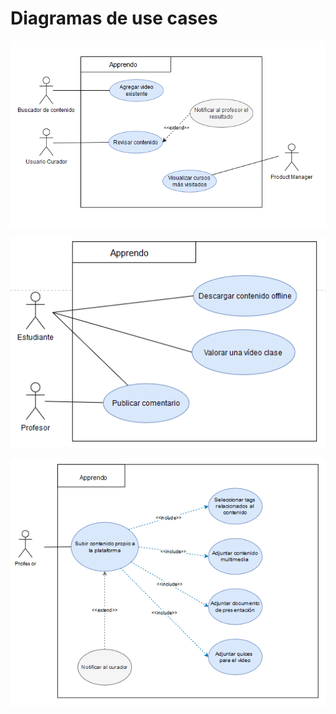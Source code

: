 # Diagramas de use cases

![drawing](UCD_Adminitradores.png)

![drawing](UCD_Estudiente_Profesor.png)

![drawing](UCD_Profesor_contenido.png)
